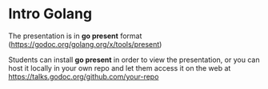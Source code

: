 # Intro Golang

The presentation is in **go present** format (https://godoc.org/golang.org/x/tools/present)

Students can install **go present** in order to view the presentation, or you can host it locally in your own repo and let them access it on the web at https://talks.godoc.org/github.com/your-repo

